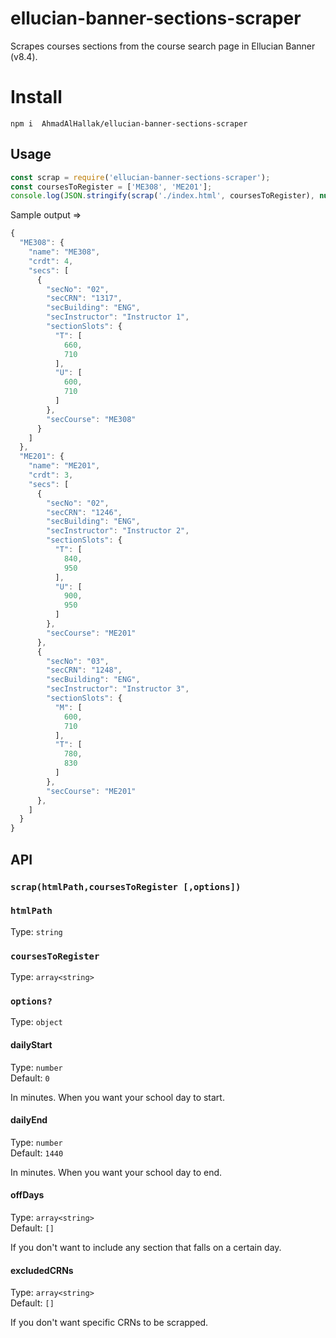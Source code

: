 # ellucian-banner-sections-scraper

Scrapes courses sections from the course search page in Ellucian Banner (v8.4).

# Install

```
npm i  AhmadAlHallak/ellucian-banner-sections-scraper
```

## Usage

```js
const scrap = require('ellucian-banner-sections-scraper');
const coursesToRegister = ['ME308', 'ME201'];
console.log(JSON.stringify(scrap('./index.html', coursesToRegister), null, 2));
```
Sample output =>
```js
{
  "ME308": {
    "name": "ME308",
    "crdt": 4,
    "secs": [
      {
        "secNo": "02",
        "secCRN": "1317",
        "secBuilding": "ENG",
        "secInstructor": "Instructor 1", 
        "sectionSlots": {
          "T": [
            660,
            710
          ],
          "U": [
            600,
            710
          ]
        },
        "secCourse": "ME308"
      }
    ]
  },
  "ME201": {
    "name": "ME201",
    "crdt": 3,
    "secs": [
      {
        "secNo": "02",
        "secCRN": "1246",
        "secBuilding": "ENG",
        "secInstructor": "Instructor 2",  
        "sectionSlots": {
          "T": [
            840,
            950
          ],
          "U": [
            900,
            950
          ]
        },
        "secCourse": "ME201"
      },
      {
        "secNo": "03",
        "secCRN": "1248",
        "secBuilding": "ENG",
        "secInstructor": "Instructor 3",  
        "sectionSlots": {
          "M": [
            600,
            710
          ],
          "T": [
            780,
            830
          ]
        },
        "secCourse": "ME201"
      },
    ]
  }
}
```
## API

### `scrap(htmlPath,coursesToRegister [,options])`

### `htmlPath`

Type: `string`

### `coursesToRegister`

Type: `array<string>`

### `options?`
Type: `object`

#### dailyStart
Type: `number`\
Default: `0`

In minutes. When you want your school day to start.

#### dailyEnd
Type: `number`\
Default: `1440`

In minutes. When you want your school day to end.

#### offDays
Type: `array<string>`\
Default: `[]`

If you don't want to include any section that falls on a certain day.

#### excludedCRNs
Type: `array<string>`\
Default: `[]`

If you don't want specific CRNs to be scrapped.


